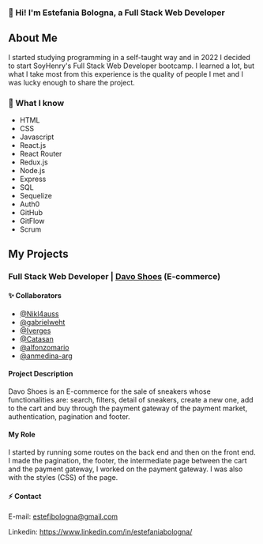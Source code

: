 ### 👋 Hi! I'm Estefania Bologna, a Full Stack Web Developer

## About Me

I started studying programming in a self-taught way and in 2022 I decided to start SoyHenry's Full Stack Web Developer bootcamp. I learned a lot, but what I take most from this experience is the quality of people I met and I was lucky enough to share the project.

### 🔭 What I know
- HTML
- CSS
- Javascript
- React.js
- React Router
- Redux.js
- Node.js
- Express
- SQL
- Sequelize
- Auth0
- GitHub
- GitFlow
- Scrum


## My Projects

### Full Stack Web Developer | [Davo Shoes](https://henry-final-project.vercel.app) (E-commerce)
#### ✨ Collaborators
- [@Nikl4auss](https://github.com/Nikl4auss)
- [@gabrielweht](https://github.com/gabrielweht) 
- [@Iverges](https://github.com/lrverges) 
- [@Catasan](https://github.com/Catasan) 
- [@alfonzomario](https://github.com/alfonzomario)
- [@anmedina-arg](https://github.com/anmedina-arg)

#### Project Description
Davo Shoes is an E-commerce for the sale of sneakers whose functionalities are: search, filters, detail of sneakers, create a new one, add to the cart and buy through the payment gateway of the payment market, authentication, pagination and footer.

#### My Role
I started by running some routes on the back end and then on the front end. I made the pagination, the footer, the intermediate page between the cart and the payment gateway, I worked on the payment gateway. I was also with the styles (CSS) of the page.


#### ⚡ Contact
E-mail: estefibologna@gmail.com

Linkedin: https://www.linkedin.com/in/estefaniabologna/

<!--
**Estefi24/Estefi24** is a ✨ _special_ ✨ repository because its `README.md` (this file) appears on your GitHub profile.

Here are some ideas to get you started:

- 🔭 I’m currently working on ...
- 🌱 I’m currently learning ...
- 👯 I’m looking to collaborate on ...
- 🤔 I’m looking for help with ...
- 💬 Ask me about ...
- 📫 How to reach me: ...
- 😄 Pronouns: ...
- ⚡ Fun fact: ...
-->
